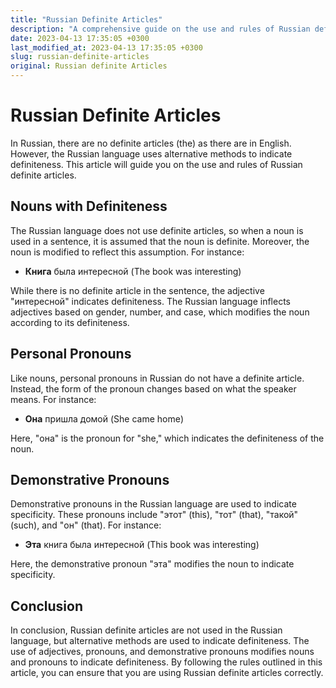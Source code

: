 ```yaml
---
title: "Russian Definite Articles"
description: "A comprehensive guide on the use and rules of Russian definite articles"
date: 2023-04-13 17:35:05 +0300
last_modified_at: 2023-04-13 17:35:05 +0300
slug: russian-definite-articles
original: Russian definite Articles
---
```

# Russian Definite Articles

In Russian, there are no definite articles (the) as there are in English. However, the Russian language uses alternative methods to indicate definiteness. This article will guide you on the use and rules of Russian definite articles.

## Nouns with Definiteness

The Russian language does not use definite articles, so when a noun is used in a sentence, it is assumed that the noun is definite. Moreover, the noun is modified to reflect this assumption. For instance:

- **Книга** была интересной (The book was interesting)

While there is no definite article in the sentence, the adjective "интересной" indicates definiteness. The Russian language inflects adjectives based on gender, number, and case, which modifies the noun according to its definiteness.

## Personal Pronouns

Like nouns, personal pronouns in Russian do not have a definite article. Instead, the form of the pronoun changes based on what the speaker means. For instance:

- **Она** пришла домой (She came home)

Here, "она" is the pronoun for "she," which indicates the definiteness of the noun.

## Demonstrative Pronouns

Demonstrative pronouns in the Russian language are used to indicate specificity. These pronouns include "этот" (this), "тот" (that), "такой" (such), and "он" (that). For instance:

- **Эта** книга была интересной (This book was interesting)

Here, the demonstrative pronoun "эта" modifies the noun to indicate specificity.

## Conclusion

In conclusion, Russian definite articles are not used in the Russian language, but alternative methods are used to indicate definiteness. The use of adjectives, pronouns, and demonstrative pronouns modifies nouns and pronouns to indicate definiteness. By following the rules outlined in this article, you can ensure that you are using Russian definite articles correctly.